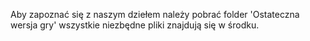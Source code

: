 Aby zapoznać się z naszym dziełem należy pobrać folder 'Ostateczna wersja gry' wszystkie niezbędne pliki znajdują się w środku.
